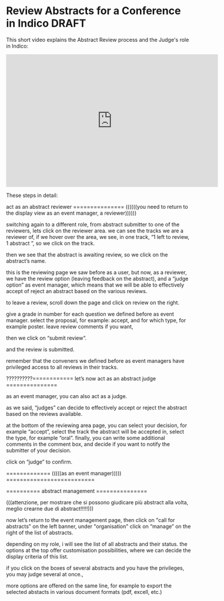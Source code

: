 # Review Abstracts for a Conference in Indico DRAFT

This short video explains the Abstract Review process and the Judge's role in Indico:

<iframe width="576" height="360" frameborder="0" src="https://cds.cern.ch/video/2275653?showTitle=true" allowfullscreen></iframe>

These steps in detail:

act as an abstract reviewer ===============
((((((you need to return to the display view as an event manager, a reviewer))))))


switching again to a different role, from abstract submitter to one of the reviewers,  lets click on the reviewer area. we can see the tracks we are a reviewer of, 
if we hover over the area, we see, in one track, “1 left to review, 1 abstract ”, so we click on the track.

then we see that the abstract is awaiting review, so we click on the abstract’s name.


this is the reviewing page we saw before as a user, but now, as a reviewer, we have the review option (leaving feedback on the abstract), and a “judge option” as event manager, which means that we will be able to effectively accept of reject an abstract based on the various reviews.

to leave a review, scroll down the page and click on review on the right.
 
give a grade in number for each question we defined before as event manager. 
select the proposal, for example: accept, and for which type, for example poster.
leave review comments if you want,

then we click on “submit review“.

and the review is submitted.

remember that the conveners we defined before as event managers have privileged access to all reviews in their tracks.





??????????============ let’s now act as an abstract judge ===============

as an event manager, you can also act as a judge.

as we said, “judges” can decide to effectively accept or reject the abstract based on the reviews available.

at the bottom of the reviewing area page, you can select your decision, for example “accept”, select the track the abstract will be accepted in, select the type, for example “oral”. finally, you can write some additional comments in the comment box, and decide if you want to notify the submitter of your decision.

click on “judge” to confirm.



============= (((((as an event manager))))) ==========================

========== abstract management ===============


(((attenzione, per mostrare che si possono giudicare più abstract alla volta, meglio crearne due di abstract!!!!!)))

now let’s return to the event management page, then click on "call for abstracts" on the left banner, under "organisation" 
click on “manage” on the right of the list of abstracts.

depending on my role, i will see the list of all abstracts and their status.
the options at the top offer customisation possibilities, where we can decide the display criteria of this list.

if you click on the boxes of several abstracts and you have the privileges, you may judge several at once., 

more options are offered on the same line, for example to export the selected abstacts in various document formats (pdf, excell, etc.)
